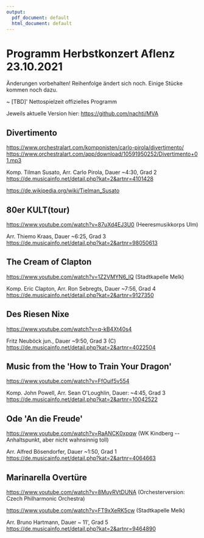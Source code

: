 ```yaml
---
output:
  pdf_document: default
  html_document: default
---
```


# Programm Herbstkonzert Aflenz 23.10.2021

Änderungen vorbehalten!
Reihenfolge ändert sich noch. Einige Stücke kommen noch dazu.

~ [TBD]' Nettospielzeit offizielles Programm

Jeweils aktuelle Version hier:
https://github.com/nachti/MVA


## Divertimento
https://www.orchestralart.com/komponisten/carlo-pirola/divertimento/
https://www.orchestralart.com/app/download/10591950252/Divertimento+01.mp3

Komp. Tilman Susato, Arr. Carlo Pirola, Dauer ~4:30, Grad 2
https://de.musicainfo.net/detail.php?kat=2&artnr=4101428

https://de.wikipedia.org/wiki/Tielman_Susato



## 80er KULT(tour)
https://www.youtube.com/watch?v=87uXd4EJ3U0 (Heeresmusikkorps Ulm)

Arr. Thiemo Kraas, Dauer ~6:25, Grad 3
https://de.musicainfo.net/detail.php?kat=2&artnr=98050613


## The Cream of Clapton
https://www.youtube.com/watch?v=1Z2VMYN6_lQ (Stadtkapelle Melk)

Komp. Eric Clapton, Arr. Ron Sebregts, Dauer ~7:56, Grad 4
https://de.musicainfo.net/detail.php?kat=2&artnr=9127350


## Des Riesen Nixe
https://www.youtube.com/watch?v=q-kB4Xt40s4

Fritz Neuböck jun., Dauer ~9:50, Grad 3 (C)
https://de.musicainfo.net/detail.php?kat=2&artnr=4022504


## Music from the 'How to Train Your Dragon'
https://www.youtube.com/watch?v=FfOuif5v554

Komp. John Powell, Arr. Sean O'Loughlin, Dauer: ~4:45, Grad 3
https://de.musicainfo.net/detail.php?kat=2&artnr=10042522


## Ode 'An die Freude'
https://www.youtube.com/watch?v=RaANCK0xpqw (WK Kindberg -- Anhaltspunkt, aber nicht wahnsinnig toll)

Arr. Alfred Bösendorfer, Dauer ~1:50, Grad 1
https://de.musicainfo.net/detail.php?kat=2&artnr=4064663


## Marinarella Overtüre

https://www.youtube.com/watch?v=8MuyRVtDUNA (Orchesterversion: Czech Philharmonic Orchestra)

https://www.youtube.com/watch?v=FT9xXeRK5cw (Stadtkapelle Melk)

Arr. Bruno Hartmann, Dauer ~ 11', Grad 5
https://de.musicainfo.net/detail.php?kat=2&artnr=9464890
